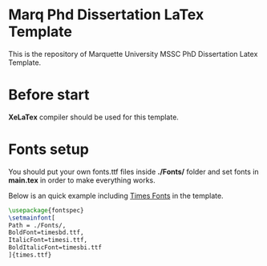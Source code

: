 # Marq Phd Dissertation LaTex Template
This is the repository of Marquette University MSSC PhD Dissertation Latex Template. 

# Before start
**XeLaTex** compiler should be used for this template.

# Fonts setup
You should put your own fonts.ttf files inside **./Fonts/** folder and set fonts in **main.tex** in order to make everything works.

Below is an quick example including [Times Fonts](https://cs.fit.edu/code/projects/ndworld/repository/revisions/10/show/Resources/Fonts) in the template.

```latex
\usepackage{fontspec}
\setmainfont[
Path = ./Fonts/,
BoldFont=timesbd.ttf,
ItalicFont=timesi.ttf,
BoldItalicFont=timesbi.ttf
]{times.ttf}
```
